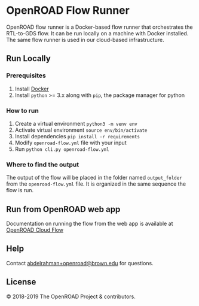 # OpenROAD Flow Runner
OpenROAD flow runner is a Docker-based flow runner that orchestrates the RTL-to-GDS flow. It can be run locally on a machine with Docker installed. The same flow runner is used in our cloud-based infrastructure. 

## Run Locally
### Prerequisites
1. Install [Docker](https://docs.docker.com/install/)
2. Install `python` >= 3.x along with `pip`, the package manager for python

### How to run
1. Create a virtual environment `python3 -m venv env`
2. Activate virtual environment `source env/bin/activate`
3. Install dependencies `pip install -r requirements`
4. Modify `openroad-flow.yml` file with your input
5. Run `python cli.py openroad-flow.yml`

### Where to find the output
The output of the flow will be placed in the folder named `output_folder` from the `openroad-flow.yml` file. It is organized in the same sequence the flow is run.

## Run from OpenROAD web app
Documentation on running the flow from the web app is available at [OpenROAD Cloud Flow](https://github.com/The-OpenROAD-Project/BROWN-flow.theopenroadproject.org)

## Help
Contact abdelrahman+openroad@brown.edu for questions.

## License
© 2018-2019 The OpenROAD Project & contributors.